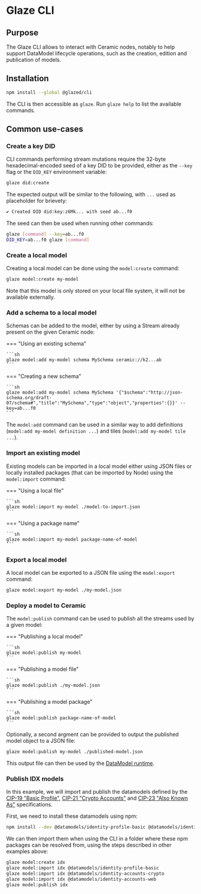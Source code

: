 # Glaze CLI

## Purpose

The Glaze CLI allows to interact with Ceramic nodes, notably to help support DataModel lifecycle operations, such as the creation, edition and publication of models.

## Installation

```sh
npm install --global @glazed/cli
```

The CLI is then accessible as `glaze`. Run `glaze help` to list the available commands.

## Common use-cases

### Create a key DID

CLI commands performing stream mutations require the 32-byte hexadecimal-encoded seed of a key DID to be provided, either as the `--key` flag or the `DID_KEY` environment variable:

```sh
glaze did:create
```

The expected output will be similar to the following, with `...` used as placeholder for brievety:

```sh
✔ Created DID did:key:z6Mk... with seed ab...f0
```

The seed can then be used when running other commands:

```sh
glaze [command] --key=ab...f0
DID_KEY=ab...f0 glaze [command]
```

### Create a local model

Creating a local model can be done using the `model:create` command:

```sh
glaze model:create my-model
```

Note that this model is only stored on your local file system, it will not be available externally.

### Add a schema to a local model

Schemas can be added to the model, either by using a Stream already present on the given Ceramic node:

=== "Using an existing schema"

    ```sh
    glaze model:add my-model schema MySchema ceramic://k2...ab
    ```

=== "Creating a new schema"

    ```sh
    glaze model:add my-model schema MySchema '{"$schema":"http://json-schema.org/draft-07/schema#","title":"MySchema","type":"object","properties":{}}' --key=ab...f0
    ```

The `model:add` command can be used in a similar way to add definitions (`model:add my-model definition ...`) and tiles (`model:add my-model tile ...`).

### Import an existing model

Existing models can be imported in a local model either using JSON files or locally installed packages (that can be imported by Node) using the `model:import` command:

=== "Using a local file"

    ```sh
    glaze model:import my-model ./model-to-import.json
    ```

=== "Using a package name"

    ```sh
    glaze model:import my-model package-name-of-model
    ```

### Export a local model

A local model can be exported to a JSON file using the `model:export` command:

```sh
glaze model:export my-model ./my-model.json
```

### Deploy a model to Ceramic

The `model:publish` command can be used to publish all the streams used by a given model:

=== "Publishing a local model"

    ```sh
    glaze model:publish my-model
    ```

=== "Publishing a model file"

    ```sh
    glaze model:publish ./my-model.json
    ```

=== "Publishing a model package"

    ```sh
    glaze model:publish package-name-of-model
    ```

Optionally, a second argment can be provided to output the published model object to a JSON file:

```sh
glaze model:publish my-model ./published-model.json
```

This output file can then be used by the [DataModel runtime](modules/datamodel.md#datamodel-runtime).

### Publish IDX models

In this example, we will import and publish the datamodels defined by the [CIP-19 "Basic Profile"](https://github.com/ceramicnetwork/CIP/blob/main/CIPs/CIP-19/CIP-19.md), [CIP-21 "Crypto Accounts"](https://github.com/ceramicnetwork/CIP/blob/main/CIPs/CIP-21/CIP-21.md) and [CIP-23 "Also Known As"](https://github.com/ceramicnetwork/CIP/blob/main/CIPs/CIP-23/CIP-23.md) specifications.

First, we need to install these datamodels using npm:

```sh
npm install --dev @datamodels/identity-profile-basic @datamodels/identity-accounts-crypto @datamodels/identity-accounts-web
```

We can then import them when using the CLI in a folder where these npm packages can be resolved from, using the steps described in other examples above:

```sh
glaze model:create idx
glaze model:import idx @datamodels/identity-profile-basic
glaze model:import idx @datamodels/identity-accounts-crypto
glaze model:import idx @datamodels/identity-accounts-web
glaze model:publish idx
```

